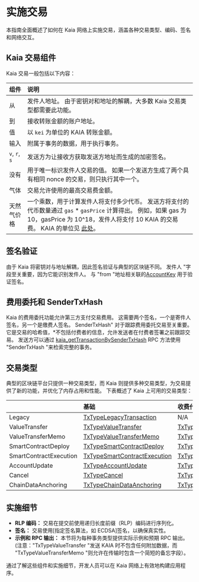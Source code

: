# 实施交易

本指南全面概述了如何在 Kaia 网络上实施交易，涵盖各种交易类型、编码、签名和网络交互。

## Kaia 交易组件

Kaia 交易一般包括以下内容：

| 组件            | 说明                                                                                                                                                                                                |
| :------------ | :------------------------------------------------------------------------------------------------------------------------------------------------------------------------------------------------ |
| 从             | 发件人地址。  由于密钥对和地址的解耦，大多数 Kaia 交易类型都需要此功能。                                                                                                                                                          |
| 到             | 接收转账金额的账户地址。                                                                                                                                                                                      |
| 值             | 以 `kei` 为单位的 KAIA 转账金额。                                                                                                                                                                           |
| 输入            | 附属于事务的数据，用于执行事务。                                                                                                                                                                                  |
| `v`, `r`, `s` | 发送方为让接收方获取发送方地址而生成的加密签名。                                                                                                                                                                          |
| 没有            | 用于唯一标识发件人交易的值。 如果一个发送方生成了两个具有相同 nonce 的交易，则只执行其中一个。                                                                                                                                               |
| 气体            | 交易允许使用的最高交易费金额。                                                                                                                                                                                   |
| 天然气价格         | 一个乘数，用于计算发件人将支付多少代币。 发送方将支付的代币数量通过 `gas` \* `gasPrice` 计算得出。 例如，如果 gas 为 10，gasPrice 为 10^18，发件人将支付 10 KAIA 的交易费。 KAIA 的单位见 [此处](../../learn/token-economics/kaia-native-token.md#units-of-kaia)。 |

## 签名验证

由于 Kaia 将密钥对与地址解耦，因此签名验证与典型的区块链不同。  发件人 "字段至关重要，因为它能识别发件人。  与 "from "地址相关联的[AccountKey](../../learn/accounts.md#account-key) 用于验证签名。

## 费用委托和 SenderTxHash

Kaia 的费用委托功能允许第三方支付交易费用。  这需要两个签名，一个是寄件人签名，另一个是缴费人签名。 SenderTxHash" 对于跟踪费用委托交易至关重要。 它是交易的哈希值，\*不包括付费者的信息，允许发送者在付费者签署之前跟踪交易。  发送方可以通过 [kaia_getTransactionBySenderTxHash](../../references/json-rpc/kaia/get-transaction-by-sender-tx-hash) RPC 方法使用 "SenderTxHash "来检索完整的事务。

## 交易类型

典型的区块链平台只提供一种交易类型，而 Kaia 则提供多种交易类型，为交易提供了新的功能，并优化了内存占用和性能。 下表概述了 Kaia 上可用的交易类型：

|                        | 基础                                                                      | 收费代表团                                                                                                    | 部分费用授权                                                                                                                             |
| :--------------------- | :---------------------------------------------------------------------- | :------------------------------------------------------------------------------------------------------- | :--------------------------------------------------------------------------------------------------------------------------------- |
| Legacy                 | [TxTypeLegacyTransaction](./basic.md#txtypelegacytransaction)           | N/A                                                                                                      | N/A                                                                                                                                |
| ValueTransfer          | [TxTypeValueTransfer](./basic.md#txtypevaluetransfer)                   | [TxTypeFeeDelegatedValueTransfer](./fee-delegation.md#txtypefeedelegatedvaluetransfer)                   | [TxTypeFeeDelegatedValueTransferWithRatio](./partial-fee-delegation.md#txtypefeedelegatedvaluetransferwithratio)                   |
| ValueTransferMemo      | [TxTypeValueTransferMemo](./basic.md#txtypevaluetransfermemo)           | [TxTypeFeeDelegatedValueTransferMemo](./fee-delegation.md#txtypefeedelegatedvaluetransfermemo)           | [TxTypeFeeDelegatedValueTransferMemoWithRatio](./partial-fee-delegation.md#txtypefeedelegatedvaluetransfermemowithratio)           |
| SmartContractDeploy    | [TxTypeSmartContractDeploy](./basic.md#txtypesmartcontractdeploy)       | [TxTypeFeeDelegatedSmartContractDeploy](./fee-delegation.md#txtypefeedelegatedsmartcontractdeploy)       | [TxTypeFeeDelegatedSmartContractDeployWithRatio](./partial-fee-delegation.md#txtypefeedelegatedsmartcontractdeploywithratio)       |
| SmartContractExecution | [TxTypeSmartContractExecution](./basic.md#txtypesmartcontractexecution) | [TxTypeFeeDelegatedSmartContractExecution](./fee-delegation.md#txtypefeedelegatedsmartcontractexecution) | [TxTypeFeeDelegatedSmartContractExecutionWithRatio](./partial-fee-delegation.md#txtypefeedelegatedsmartcontractexecutionwithratio) |
| AccountUpdate          | [TxTypeAccountUpdate](./basic.md#txtypeaccountupdate)                   | [TxTypeFeeDelegatedAccountUpdate](./fee-delegation.md#txtypefeedelegatedaccountupdate)                   | [TxTypeFeeDelegatedAccountUpdateWithRatio](./partial-fee-delegation.md#txtypefeedelegatedaccountupdatewithratio)                   |
| Cancel                 | [TxTypeCancel](./basic.md#txtypecancel)                                 | [TxTypeFeeDelegatedCancel](./fee-delegation.md#txtypefeedelegatedcancel)                                 | [TxTypeFeeDelegatedCancelWithRatio](./partial-fee-delegation.md#txtypefeedelegatedcancelwithratio)                                 |
| ChainDataAnchoring     | [TxTypeChainDataAnchoring](./basic.md#txtypechaindataanchoring)         | [TxTypeFeeDelegatedChainDataAnchoring](./fee-delegation.md#txtypefeedelegatedchaindataanchoring)         | [TxTypeFeeDelegatedChainDataAnchoringWithRatio](./partial-fee-delegation.md#txtypefeedelegatedchaindataanchoringwithratio)         |

## 实施细节

- **RLP 编码：** 交易在提交前使用递归长度前缀（RLP）编码进行序列化。
- **签名：** 交易使用[指定签名算法，如 ECDSA]签名，以确保真实性。
- **示例和 RPC 输出：** 本节将为每种事务类型提供实际示例和预期 RPC 输出。  (注意："TxTypeValueTransfer "发送 KAIA 时不包含任何附加数据，而 "TxTypeValueTransferMemo "则允许在传输时包含一个简短的备忘字段）。

通过了解这些组件和实施细节，开发人员可以在 Kaia 网络上有效地构建应用程序。
